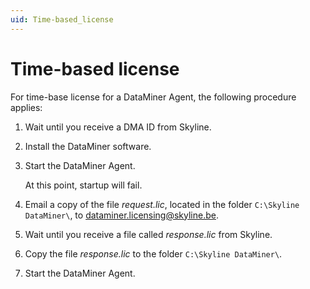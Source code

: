 ```yaml
---
uid: Time-based_license
---
```


# Time-based license

For time-base license for a DataMiner Agent, the following procedure applies:

1. Wait until you receive a DMA ID from Skyline.

1. Install the DataMiner software.

1. Start the DataMiner Agent.

   At this point, startup will fail.

1. Email a copy of the file *request.lic*, located in the folder `C:\Skyline DataMiner\`, to <dataminer.licensing@skyline.be>.

1. Wait until you receive a file called *response.lic* from Skyline.

1. Copy the file *response.lic* to the folder `C:\Skyline DataMiner\`.

1. Start the DataMiner Agent.
